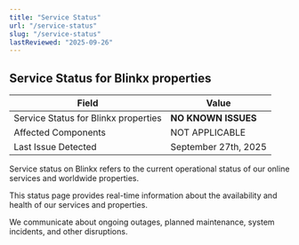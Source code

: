 ```yaml
---
title: "Service Status"
url: "/service-status"
slug: "/service-status"
lastReviewed: "2025-09-26"
---
```


## Service Status for Blinkx properties

| Field                                   | Value                    |
|-----------------------------------------|--------------------------|
| Service Status for Blinkx properties    | **NO KNOWN ISSUES**      |
| Affected Components                     | NOT APPLICABLE           |
| Last Issue Detected                     | September 27th, 2025     |


Service status on Blinkx refers to the current operational status of our online services and worldwide properties.

This status page provides real-time information about the availability and health of our services and properties.

We communicate about ongoing outages, planned maintenance, system incidents, and other disruptions.
